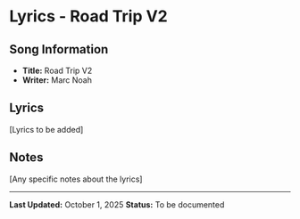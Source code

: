 # Lyrics - Road Trip V2

## Song Information
- **Title:** Road Trip V2
- **Writer:** Marc Noah

## Lyrics

[Lyrics to be added]

## Notes
[Any specific notes about the lyrics]

---

**Last Updated:** October 1, 2025
**Status:** To be documented
